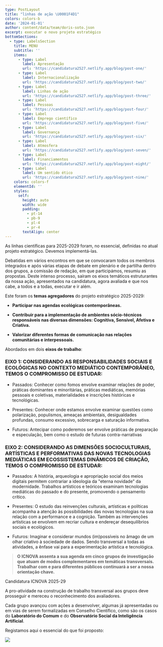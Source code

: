 ```yaml
---
type: PostLayout
title: "linhas de ação \U0001F4D1"
colors: colors-b
date: '2024-01-01'
author: content/data/team/doris-soto.json
excerpt: executar o novo projeto estratégico
bottomSections:
  - type: LabelsSection
    title: MENU
    subtitle: ''
    items:
      - type: Label
        label: Apresentação
        url: 'https://candidatura2527.netlify.app/blog/post-one/'
      - type: Label
        label: Internacionalização
        url: 'https://candidatura2527.netlify.app/blog/post-two/'
      - type: Label
        label: Linhas de ação
        url: 'https://candidatura2527.netlify.app/blog/post-three/'
      - type: Label
        label: Pessoas
        url: 'https://candidatura2527.netlify.app/blog/post-four/'
      - type: Label
        label: Emprego científico
        url: 'https://candidatura2527.netlify.app/blog/post-five/'
      - type: Label
        label: Governança
        url: 'https://candidatura2527.netlify.app/blog/post-six/'
      - type: Label
        label: Atmosfera
        url: 'https://candidatura2527.netlify.app/blog/post-seven/'
      - type: Label
        label: Financiamentos
        url: 'https://candidatura2527.netlify.app/blog/post-eight/'
      - type: Label
        label: Um sentido ético
        url: 'https://candidatura2527.netlify.app/blog/post-nine/'
    colors: colors-f
    elementId: ''
    styles:
      self:
        height: auto
        width: wide
        padding:
          - pt-14
          - pb-9
          - pl-4
          - pr-4
        textAlign: center
---
```

As linhas científicas para 2025-2029 foram, no essencial, definidas no atual projeto estratégico. Devemos implementá-las.

Debatidas em vários encontros em que se convocaram todos os membros integrados e após várias etapas de debate em plenário e de partilha dentro dos grupos, a comissão de redação, em que participámos, resumiu as propostas. Deste intenso processo, saíram os eixos temáticos estruturantes da nossa ação, apresentados na candidatura, agora avaliada e que nos cabe, a todos e a todas, executar e ir além.

Este foram os **temas agregadores** do projeto estratégico 2025-2029:

*   **Participar nas agendas ecológicas contemporâneas.**

*   **Contribuir para a implementação de ambientes sócio-técnicos responsáveis nas diversas dimensões: Cognitiva, Sensível, Afetiva e Criativa.**

*   **Valorizar diferentes formas de comunicação nas relações comunitárias e interpessoais.**

Abordados em dois **eixos de trabalho**:

### EIXO 1: CONSIDERANDO AS RESPONSABILIDADES SOCIAIS E ECOLÓGICAS NO CONTEXTO MEDIÁTICO CONTEMPORÂNEO, TEMOS O COMPROMISSO DE ESTUDAR:

*   Passados: Conhecer como fomos envolve examinar relações de poder, práticas dominantes e minoritárias, práticas mediáticas, memórias pessoais e coletivas, materialidades e inscrições históricas e tecnológicas.

*   Presentes: Conhecer onde estamos envolve examinar questões como polarização, populismos, ameaças ambientais, desigualdades profundas, consumo excessivo, sobrecarga e saturação informativa.

*   Futuros: Antecipar como poderemos ser envolve práticas de preparação e especulação, bem como o estudo de futuras contra-narrativas

### EIXO 2: CONSIDERANDO AS DIMENSÕES SOCIOCULTURAIS, ARTÍSTICAS E PERFORMATIVAS DAS NOVAS TECNOLOGIAS MEDIÁTICAS EM ECOSSISTEMAS DINÂMICOS DE CRIAÇÃO, TEMOS O COMPROMISSO DE ESTUDAR:

*   Passados: A história, arqueologia e apropriação social dos meios digitais permitem contrariar a ideologia da "eterna novidade" da modernidade. Trabalhos artísticos e teóricos examinam tecnologias mediáticas do passado e do presente, promovendo o pensamento crítico.

*   Presentes: O estudo das reinvenções culturais, artísticas e políticas acompanha a atenção às possibilidades das novas tecnologias na sua relação com a performance e a cognição. Também as intervenções artísticas se envolvem em recriar cultura e endereçar desequilíbrios sociais e ecológicos.

*   Futuros: Imaginar e considerar mundos (im)possíveis no âmago de um olhar criativo à sociedade de dados. Sendo transversal a todas as atividades, a ênfase vai para a experimentação artística e tecnológica.

> **O ICNOVA assenta a sua agenda em cinco grupos de investigação que atuam de modos complementares em temáticas transversais. Trabalhar com e para diferentes públicos continuará a ser a nossa orientação chave.**

Candidatura ICNOVA 2025-29

A pro-atividade na construção de trabalho transversal aos grupos deve prosseguir e mereceu o reconhecimento dos avaliadores.

Cada grupo avançou com ações a desenvolver, algumas já apresentadas ou em vias de serem formalizadas em Conselho Científico, como são os casos do **Laboratório do Comum** e do **Observatório Social da Inteligência Artificial**.

Registamos aqui o essencial do que foi proposto:

![](https://lh7-rt.googleusercontent.com/docsz/AD_4nXcemJm1W6bO8uvXysS93iiRZxlP3oRp-rnJCcMwi9IwIZSyckL-AcMq7T7jew4SdUAOcxBBGcyhlITKWKUSZK0Rm015cPI712qecJDOSjdfqDuNx7pEv4018OgAfawB-cgI8fF_OZWMiirTET1Fi88?key=Xd9zGtb0yUqMxmIO2-GfhuIJ)

